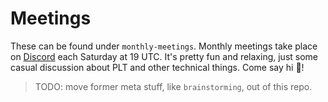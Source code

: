 # Meetings
These can be found under `monthly-meetings`. Monthly meetings take place on [Discord](https://discord.gg/XQfxBcHnJj) each Saturday at 19 UTC. It's pretty fun and relaxing, just some casual discussion about PLT and other technical things. Come say hi :wave:!

> TODO: move former meta stuff, like `brainstorming`, out of this repo.
